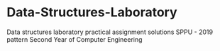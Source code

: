 # Data-Structures-Laboratory
Data structures laboratory practical assignment solutions
SPPU - 2019 pattern
Second Year of Computer Engineering
